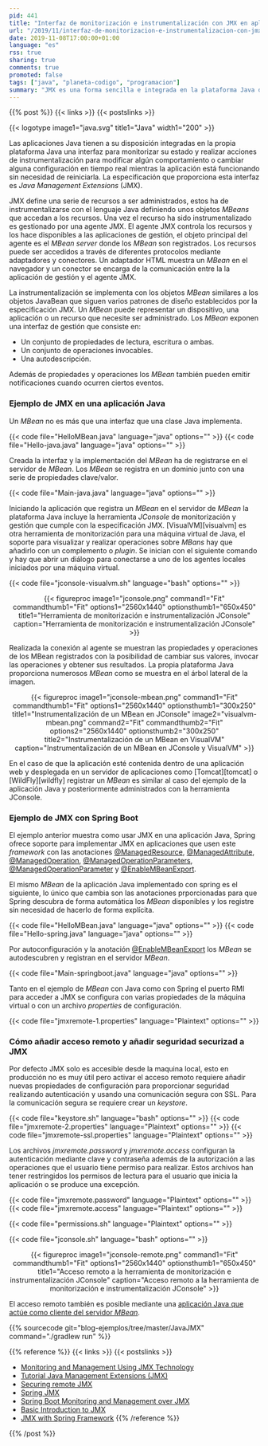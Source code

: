 ```yaml
---
pid: 441
title: "Interfaz de monitorización e instrumentalización con JMX en aplicaciones Java"
url: "/2019/11/interfaz-de-monitorizacion-e-instrumentalizacion-con-jmx-en-aplicaciones-java/"
date: 2019-11-08T17:00:00+01:00
language: "es"
rss: true
sharing: true
comments: true
promoted: false
tags: ["java", "planeta-codigo", "programacion"]
summary: "JMX es una forma sencilla e integrada en la plataforma Java de monitorizar e instrumentalizar ciertas operaciones de funcionamiento interno de la aplicación que no tenga que ver con el ámbito de negocio que resuelve sino en el aspecto técnico. Unos casos de uso son activar una característica de la aplicación mientras la aplicación está funcionando o limpiar una cache de modo que los datos que almacena se actualicen de nuevo de la fuente origen en tiempo real y sin necesidad de reniciarla, cualquier otro realizable con código Java es posible."
---
```


{{% post %}}
{{< links >}}
{{< postslinks >}}

{{< logotype image1="java.svg" title1="Java" width1="200" >}}

Las aplicaciones Java tienen a su disposición integradas en la propia plataforma Java una interfaz para monitorizar su estado y realizar acciones de instrumentalización para modificar algún comportamiento o cambiar alguna configuración en tiempo real mientras la aplicación está funcionando sin necesidad de reiniciarla. La especificación que proporciona esta interfaz es _Java Management Extensions_ (JMX).

JMX define una serie de recursos a ser administrados, estos ha de instrumentalizarse con el lenguaje Java definiendo unos objetos _MBeans_ que accedan a los recursos. Una vez el recurso ha sido instrumentalizado es gestionado por una agente JMX. El agente JMX controla los recursos y los hace disponibles a las aplicaciones de gestión, el objeto principal del agente es el _MBean server_ donde los _MBean_ son registrados. Los recursos puede ser accedidos a través de diferentes protocolos mediante adaptadores y conectores. Un adaptador HTML muestra un _MBean_ en el navegador y un conector se encarga de la comunicación entre la la aplicación de gestión y el agente JMX.

La instrumentalización se implementa con los objetos _MBean_ similares a los objetos JavaBean que siguen varios patrones de diseño establecidos por la especificación JMX. Un _MBean_ puede representar un dispositivo, una aplicación o un recurso que necesite ser administrado. Los _MBean_ exponen una interfaz de gestión que consiste en:

* Un conjunto de propiedades de lectura, escritura o ambas.
* Un conjunto de operaciones invocables.
* Una autodescripción.

Además de propiedades y operaciones los _MBean_ también pueden emitir notificaciones cuando ocurren ciertos eventos.

### Ejemplo de JMX en una aplicación Java

Un _MBean_ no es más que una interfaz que una clase Java implementa.

{{< code file="HelloMBean.java" language="java" options="" >}}
{{< code file="Hello-java.java" language="java" options="" >}}

Creada la interfaz y la implementación del _MBean_ ha de registrarse en el servidor de _MBean_. Los _MBean_ se registra en un dominio junto con una serie de propiedades clave/valor.

{{< code file="Main-java.java" language="java" options="" >}}

Iniciando la aplicación que registra un _MBean_ en el servidor de _MBean_ la plataforma Java incluye la herramienta _JConsole_ de monitorización y gestión que cumple con la especificación JMX. [VisualVM][visualvm] es otra herramienta de monitorización para una máquina virtual de Java, el soporte para visualizar y realizar operaciones sobre _MBans_ hay que añadirlo con un complemento o _plugin_. Se inician con el siguiente comando y hay que abrir un diálogo para conectarse a uno de los agentes locales iniciados por una máquina virtual.

{{< code file="jconsole-visualvm.sh" language="bash" options="" >}}

<div class="media" style="text-align: center;">
    {{< figureproc
        image1="jconsole.png" command1="Fit" commandthumb1="Fit" options1="2560x1440" optionsthumb1="650x450" title1="Herramienta de monitorización e instrumentalización JConsole"
        caption="Herramienta de monitorización e instrumentalización JConsole" >}}
</div>

Realizada la conexión al agente se muestran las propiedades y operaciones de los MBean registrados con la posibilidad de cambiar sus valores, invocar las operaciones y obtener sus resultados. La propia plataforma Java proporciona numerosos _MBean_ como se muestra en el árbol lateral de la imagen.

<div class="media" style="text-align: center;">
    {{< figureproc
        image1="jconsole-mbean.png" command1="Fit" commandthumb1="Fit" options1="2560x1440" optionsthumb1="300x250" title1="Instrumentalización de un MBean en JConsole"
        image2="visualvm-mbean.png" command2="Fit" commandthumb2="Fit" options2="2560x1440" optionsthumb2="300x250" title2="Instrumentalización de un MBean en VisualVM"
        caption="Instrumentalización de un MBean en JConsole y VisualVM" >}}
</div>

En el caso de que la aplicación esté contenida dentro de una aplicación web y desplegada en un servidor de aplicaciones como [Tomcat][tomcat] o [WildFly][wildfly] registrar un _MBean_ es similar al caso del ejemplo de la aplicación Java y posteriormente administrados con la herramienta JConsole.

### Ejemplo de JMX con Spring Boot

El ejemplo anterior muestra como usar JMX en una aplicación Java, Spring ofrece soporte para implementar JMX en aplicaciones que usen este _framework_ con las anotaciones [@ManagedResource](https://docs.spring.io/spring-framework/docs/current/javadoc-api/org/springframework/jmx/export/annotation/ManagedResource.html), [@ManagedAttribute](https://docs.spring.io/spring-framework/docs/current/javadoc-api/org/springframework/jmx/export/metadata/ManagedAttribute.html), [@ManagedOperation](https://docs.spring.io/spring-framework/docs/current/javadoc-api/org/springframework/jmx/export/annotation/ManagedOperation.html), [@ManagedOperationParameters](https://docs.spring.io/spring-framework/docs/current/javadoc-api/org/springframework/jmx/export/annotation/ManagedOperationParameters.html), [@ManagedOperationParameter](ManagedOperationParameters) y [@EnableMBeanExport](https://docs.spring.io/spring-framework/docs/current/javadoc-api/org/springframework/context/annotation/EnableMBeanExport.html).

El mismo _MBean_ de la aplicación Java implementado con spring es el siguiente, lo único que cambia son las anotaciones prporcionadas para que Spring descubra de forma automática los _MBean_ disponibles y los registre sin necesidad de hacerlo de forma explícita.

{{< code file="HelloMBean.java" language="java" options="" >}}
{{< code file="Hello-spring.java" language="java" options="" >}}

Por autoconfiguración y la anotación [@EnableMBeanExport](https://docs.spring.io/spring-framework/docs/current/javadoc-api/org/springframework/context/annotation/EnableMBeanExport.html) los _MBean_ se autodescubren y registran en el servidor _MBean_.

{{< code file="Main-springboot.java" language="java" options="" >}}

Tanto en el ejemplo de _MBean_ con Java como con Spring el puerto RMI para acceder a JMX se configura con varias propiedades de la máquina virtual o con un archivo _properties_ de configuración.

{{< code file="jmxremote-1.properties" language="Plaintext" options="" >}}

### Cómo añadir acceso remoto y añadir seguridad securizad a JMX

Por defecto JMX solo es accesible desde la maquina local, esto en producción no es muy útil pero activar el acceso remoto requiere añadir nuevas propiedades de configuración para proporcionar seguridad realizando autenticación y usando una comunicación segura con SSL. Para la comunicación segura se requiere crear un _keystore_.

{{< code file="keystore.sh" language="bash" options="" >}}
{{< code file="jmxremote-2.properties" language="Plaintext" options="" >}}
{{< code file="jmxremote-ssl.properties" language="Plaintext" options="" >}}

Los archivos _jmxremote.password_ y _jmxremote.access_ configuran la autenticación mediante clave y contraseña además de la autorización a las operaciones que el usuario tiene permiso para realizar. Estos archivos han tener restringidos los permisos de lectura para el usuario que inicia la aplicación o se produce una excepción.

{{< code file="jmxremote.password" language="Plaintext" options="" >}}
{{< code file="jmxremote.access" language="Plaintext" options="" >}}

{{< code file="permissions.sh" language="Plaintext" options="" >}}

{{< code file="jconsole.sh" language="bash" options="" >}}

<div class="media" style="text-align: center;">
    {{< figureproc
        image1="jconsole-remote.png" command1="Fit" commandthumb1="Fit" options1="2560x1440" optionsthumb1="650x450" title1="Acceso remoto a la herramienta de monitorización e instrumentalización JConsole"
        caption="Acceso remoto a la herramienta de monitorización e instrumentalización JConsole" >}}
</div>

El acceso remoto también es posible mediante una [aplicación Java que actúe como cliente del servidor _MBean_](https://docs.oracle.com/javase/tutorial/jmx/remote/custom.html).

{{% sourcecode git="blog-ejemplos/tree/master/JavaJMX" command="./gradlew run" %}}

{{% reference %}}
{{< links >}}
{{< postslinks >}}
* [Monitoring and Management Using JMX Technology](https://docs.oracle.com/javase/7/docs/technotes/guides/management/agent.html)
* [Tutorial Java Management Extensions (JMX)](https://docs.oracle.com/javase/tutorial/jmx/index.html)
* [Securing remote JMX](https://gquintana.github.io/2016/09/01/Securing-remote-JMX.html)
* [Spring JMX](https://docs.spring.io/spring/docs/5.2.0.RELEASE/spring-framework-reference/integration.html#jmx)
* [Spring Boot Monitoring and Management over JMX](https://docs.spring.io/spring-boot/docs/2.2.0.RELEASE/reference/html/spring-boot-features.html#boot-features-jmx)
* [Basic Introduction to JMX](https://www.baeldung.com/java-management-extensions)
* [JMX with Spring Framework](http://actimem.com/java/jmx-spring/)
{{% /reference %}}

{{% /post %}}
